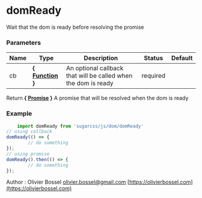 # domReady

Wait that the dom is ready before resolving the promise



### Parameters
Name  |  Type  |  Description  |  Status  |  Default
------------  |  ------------  |  ------------  |  ------------  |  ------------
cb  |  **{ [Function](https://developer.mozilla.org/fr/docs/Web/JavaScript/Reference/Objets_globaux/Function) }**  |  An optional callback that will be called when the dom is ready  |  required  |

Return **{ [Promise](https://developer.mozilla.org/fr/docs/Web/JavaScript/Reference/Objets_globaux/Promise) }** A promise that will be resolved when the dom is ready

### Example
```js
	import domReady from 'sugarcss/js/dom/domReady'
// using callback
domReady(() => {
		// do something
});
// using promise
domReady().then(() => {
		// do something
});
```
Author : Olivier Bossel [olivier.bossel@gmail.com](mailto:olivier.bossel@gmail.com) [https://olivierbossel.com](https://olivierbossel.com)